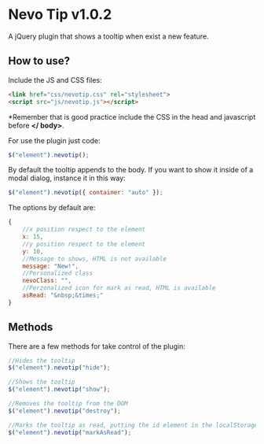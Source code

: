 Nevo Tip v1.0.2
================
A jQuery plugin that shows a tooltip when exist a new feature.


How to use?
-----------
Include the JS and CSS files:

```html
<link href="css/nevotip.css" rel="stylesheet">
<script src="js/nevotip.js"></script>
```
\*Remember that is good practice include the CSS in the head and javascript before **\</ body\>**.

For use the plugin just code:
```javascript
$("element").nevotip();
```
By default the tooltip appends to the body. If you want to show it inside of a modal dialog, instance it in this way:
```javascript
$("element").nevotip({ container: "auto" });
```

The options by default are:
```javascript
{
	//x position respect to the element
	x: 15,
	//y position respect to the element
	y: 10,
	//Message to shows, HTML is not available
	message: "New!",
	//Personalized class
	nevoClass: "",
	//Perzonalized icon for mark as read, HTML is available
	asRead: "&nbsp;&times;"
}
```

Methods
-------
There are a few methods for take control of the plugin:

```javascript
//Hides the tooltip
$("element").nevotip("hide");

//Shows the tooltip
$("element").nevotip("show");

//Removes the tooltip from the DOM
$("element").nevotip("destroy");

//Marks the tooltip as read, putting the id element in the localStorage
$("element").nevotip("markAsRead");
```
